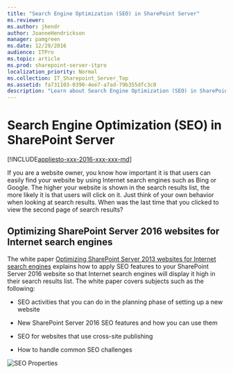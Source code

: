 ```yaml
---
title: "Search Engine Optimization (SEO) in SharePoint Server"
ms.reviewer: 
ms.author: jhendr
author: JoanneHendrickson
manager: pamgreen
ms.date: 12/29/2016
audience: ITPro
ms.topic: article
ms.prod: sharepoint-server-itpro
localization_priority: Normal
ms.collection: IT_Sharepoint_Server_Top
ms.assetid: fa731103-0390-4ee7-a7ad-79b355dfc3c0
description: "Learn about Search Engine Optimization (SEO) in SharePoint Server 2016."
---
```


# Search Engine Optimization (SEO) in SharePoint Server

[!INCLUDE[appliesto-xxx-2016-xxx-xxx-md](../includes/appliesto-xxx-2016-xxx-xxx-md.md)]
  
If you are a website owner, you know how important it is that users can easily find your website by using Internet search engines such as Bing or Google. The higher your website is shown in the search results list, the more likely it is that users will click on it. Just think of your own behavior when looking at search results. When was the last time that you clicked to view the second page of search results?
  
## Optimizing SharePoint Server 2016 websites for Internet search engines

The white paper [Optimizing SharePoint Server 2013 websites for Internet search engines](https://go.microsoft.com/fwlink/p/?LinkId=400784) explains how to apply SEO features to your SharePoint Server 2016 website so that Internet search engines will display it high in their search results list. The white paper covers subjects such as the following: 
  
- SEO activities that you can do in the planning phase of setting up a new website
    
- New SharePoint Server 2016 SEO features and how you can use them
    
- SEO for websites that use cross-site publishing
    
- How to handle common SEO challenges
    
![SEO Properties](../media/OTCSP_SEOProperties.png)
  

